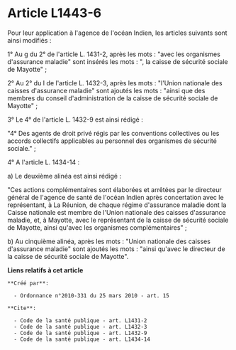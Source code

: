 # Article L1443-6

Pour leur application à l'agence de l'océan Indien, les articles suivants sont ainsi modifiés : 

1° Au g du 2° de l'article L. 1431-2, après les mots : "avec les organismes d'assurance maladie" sont insérés les mots : ",
la caisse de sécurité sociale de Mayotte" ; 

2° Au 2° du I de l'article L. 1432-3, après les mots : "l'Union nationale des caisses d'assurance maladie" sont ajoutés les
mots : "ainsi que des membres du conseil d'administration de la caisse de sécurité sociale de Mayotte" ; 

3° Le 4° de l'article L. 1432-9 est ainsi rédigé : 

"4° Des agents de droit privé régis par les conventions collectives ou les accords collectifs applicables au personnel des
organismes de sécurité sociale." ; 

4° A l'article L. 1434-14 : 

a) Le deuxième alinéa est ainsi rédigé : 

"Ces actions complémentaires sont élaborées et arrêtées par le directeur général de l'agence de santé de l'océan Indien après
concertation avec le représentant, à La Réunion, de chaque régime d'assurance maladie dont la Caisse nationale est membre de
l'Union nationale des caisses d'assurance maladie, et, à Mayotte, avec le représentant de la caisse de sécurité sociale de
Mayotte, ainsi qu'avec les organismes complémentaires" ; 

b) Au cinquième alinéa, après les mots : "Union nationale des caisses d'assurance maladie" sont ajoutés les mots : "ainsi
qu'avec le directeur de la caisse de sécurité sociale de Mayotte".

**Liens relatifs à cet article**

	**Créé par**:

	  - Ordonnance n°2010-331 du 25 mars 2010 - art. 15

	**Cite**:

	  - Code de la santé publique - art. L1431-2
	  - Code de la santé publique - art. L1432-3
	  - Code de la santé publique - art. L1432-9
	  - Code de la santé publique - art. L1434-14

